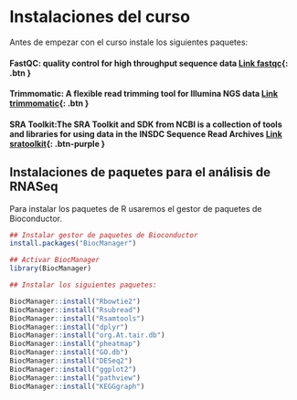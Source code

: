 Instalaciones del curso
===========
Antes de empezar con el curso instale los siguientes paquetes:

#### FastQC: quality control for high throughput sequence data [Link fastqc](https://www.bioinformatics.babraham.ac.uk/projects/fastqc/){: .btn }

#### Trimmomatic: A flexible read trimming tool for Illumina NGS data [Link trimmomatic](http://www.usadellab.org/cms/index.php?page=trimmomatic){: .btn }  

#### SRA Toolkit:The SRA Toolkit and SDK from NCBI is a collection of tools and libraries for using data in the INSDC Sequence Read Archives [Link sratoolkit](https://trace.ncbi.nlm.nih.gov/Traces/sra/sra.cgi?view=software){: .btn-purple }

## Instalaciones de paquetes para el análisis de RNASeq

Para instalar los paquetes de R usaremos el gestor de paquetes de Bioconductor.

```r
## Instalar gestor de paquetes de Bioconductor
install.packages("BiocManager")

## Activar BiocManager
library(BiocManager)
```

```r
## Instalar los siguientes paquetes:

BiocManager::install("Rbowtie2")
BiocManager::install("Rsubread")
BiocManager::install("Rsamtools")
BiocManager::install("dplyr")
BiocManager::install("org.At.tair.db")
BiocManager::install("pheatmap")
BiocManager::install("GO.db")
BiocManager::install("DESeq2")
BiocManager::install("ggplot2")
BiocManager::install("pathview")
BiocManager::install("KEGGgraph")

```  
